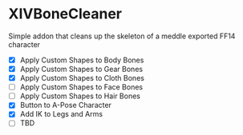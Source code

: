 # XIVBoneCleaner

Simple addon that cleans up the skeleton of a meddle exported FF14 character

 - [x] Apply Custom Shapes to Body Bones
 - [x] Apply Custom Shapes to Gear Bones
 - [x] Apply Custom Shapes to Cloth Bones
 - [ ] Apply Custom Shapes to Face Bones
 - [ ] Apply Custom Shapes to Hair Bones
 - [x] Button to A-Pose Character
 - [x] Add IK to Legs and Arms
 - [ ] TBD